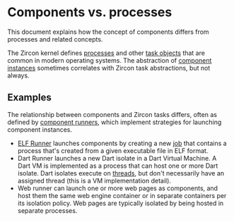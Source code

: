 # Components vs. processes

This document explains how the concept of components differs from processes and
related concepts.

The Zircon kernel defines [processes] and other [task objects] that are common
in modern operating systems. The abstraction of [component instances] sometimes
correlates with Zircon task abstractions, but not always.

## Examples

The relationship between components and Zircon tasks differs, often as defined
by [component runners], which implement strategies for launching component
instances.

-   [ELF Runner] launches components by creating a new [job] that contains a
    process that's created from a given executable file in ELF format.
-   Dart Runner launches a new Dart isolate in a Dart Virtual Machine. A Dart
    VM is implemented as a process that can host one or more Dart isolate.
    Dart isolates execute on [threads], but don't necessarily have an
    assigned thread (this is a VM implementation detail).
-   Web runner can launch one or more web pages as components, and host them
    the same web engine container or in separate containers per its isolation
    policy. Web pages are typically isolated by being hosted in separate
    processes.

[processes]: /reference/kernel_objects/process.md
[task objects]: /reference/kernel_objects/objects.md#tasks
[component instances]: /concepts/components/v2/topology.md#component-instances
[component runners]: /concepts/components/v2/capabilities/runners.md
[ELF Runner]: /concepts/components/v2/elf_runner.md
[job]: /reference/kernel_objects/job.md
[threads]: /reference/kernel_objects/thread.md
